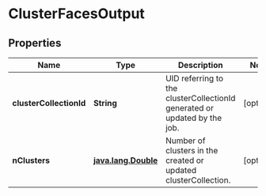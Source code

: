 

# ClusterFacesOutput

## Properties

Name | Type | Description | Notes
------------ | ------------- | ------------- | -------------
**clusterCollectionId** | **String** | UID referring to the clusterCollectionId generated or updated by the job. |  [optional]
**nClusters** | [**java.lang.Double**](java.lang.Double.md) | Number of clusters in the created or updated clusterCollection. |  [optional]



